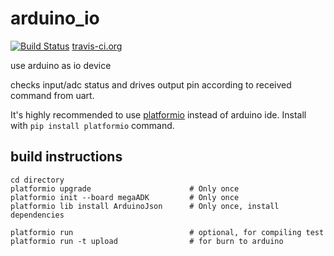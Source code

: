 # arduino_io 

[![Build Status](https://travis-ci.org/rxwen/arduino_io.svg?branch=master)](https://travis-ci.org/rxwen/arduino_io)
[travis-ci.org](https://travis-ci.org/)

use arduino as io device

checks input/adc status and drives output pin according to received command from uart.

It's highly recommended to use [platformio](http://platformio.org) instead of arduino ide. Install with ```pip install platformio``` command.

## build instructions
```
cd directory
platformio upgrade                      # Only once
platformio init --board megaADK         # Only once
platformio lib install ArduinoJson      # Only once, install dependencies

platformio run                          # optional, for compiling test
platformio run -t upload                # for burn to arduino
```
